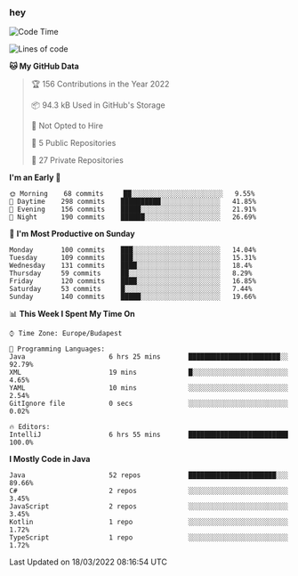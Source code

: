### hey

<!--START_SECTION:waka-->
![Code Time](http://img.shields.io/badge/Code%20Time-636%20hrs%2015%20mins-blue)

![Lines of code](https://img.shields.io/badge/From%20Hello%20World%20I%27ve%20Written-486%20Thousand%20lines%20of%20code-blue)

**🐱 My GitHub Data** 

> 🏆 156 Contributions in the Year 2022
 > 
> 📦 94.3 kB Used in GitHub's Storage 
 > 
> 🚫 Not Opted to Hire
 > 
> 📜 5 Public Repositories 
 > 
> 🔑 27 Private Repositories  
 > 
**I'm an Early 🐤** 

```text
🌞 Morning    68 commits     ██░░░░░░░░░░░░░░░░░░░░░░░   9.55% 
🌆 Daytime    298 commits    ██████████░░░░░░░░░░░░░░░   41.85% 
🌃 Evening    156 commits    █████░░░░░░░░░░░░░░░░░░░░   21.91% 
🌙 Night      190 commits    ██████░░░░░░░░░░░░░░░░░░░   26.69%

```
📅 **I'm Most Productive on Sunday** 

```text
Monday       100 commits    ███░░░░░░░░░░░░░░░░░░░░░░   14.04% 
Tuesday      109 commits    ███░░░░░░░░░░░░░░░░░░░░░░   15.31% 
Wednesday    131 commits    ████░░░░░░░░░░░░░░░░░░░░░   18.4% 
Thursday     59 commits     ██░░░░░░░░░░░░░░░░░░░░░░░   8.29% 
Friday       120 commits    ████░░░░░░░░░░░░░░░░░░░░░   16.85% 
Saturday     53 commits     █░░░░░░░░░░░░░░░░░░░░░░░░   7.44% 
Sunday       140 commits    █████░░░░░░░░░░░░░░░░░░░░   19.66%

```


📊 **This Week I Spent My Time On** 

```text
⌚︎ Time Zone: Europe/Budapest

💬 Programming Languages: 
Java                     6 hrs 25 mins       ███████████████████████░░   92.79% 
XML                      19 mins             █░░░░░░░░░░░░░░░░░░░░░░░░   4.65% 
YAML                     10 mins             ░░░░░░░░░░░░░░░░░░░░░░░░░   2.54% 
GitIgnore file           0 secs              ░░░░░░░░░░░░░░░░░░░░░░░░░   0.02%

🔥 Editors: 
IntelliJ                 6 hrs 55 mins       █████████████████████████   100.0%

```

**I Mostly Code in Java** 

```text
Java                     52 repos            ██████████████████████░░░   89.66% 
C#                       2 repos             ░░░░░░░░░░░░░░░░░░░░░░░░░   3.45% 
JavaScript               2 repos             ░░░░░░░░░░░░░░░░░░░░░░░░░   3.45% 
Kotlin                   1 repo              ░░░░░░░░░░░░░░░░░░░░░░░░░   1.72% 
TypeScript               1 repo              ░░░░░░░░░░░░░░░░░░░░░░░░░   1.72%

```



 Last Updated on 18/03/2022 08:16:54 UTC
<!--END_SECTION:waka-->
